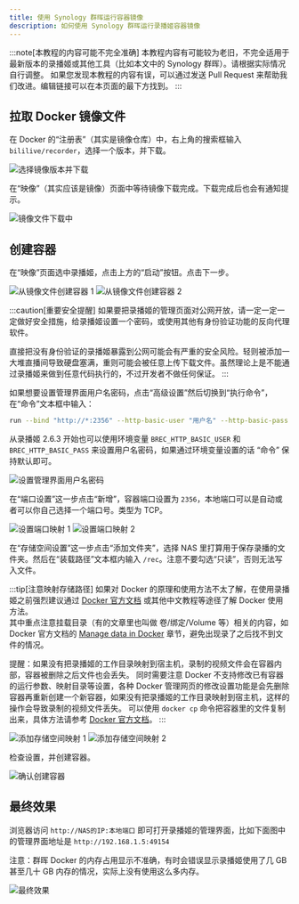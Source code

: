 ```yaml
---
title: 使用 Synology 群晖运行容器镜像
description: 如何使用 Synology 群晖运行录播姬容器镜像
---
```


:::note[本教程的内容可能不完全准确]
本教程内容有可能较为老旧，不完全适用于最新版本的录播姬或其他工具（比如本文中的 Synology 群晖）。请根据实际情况自行调整。
如果您发现本教程的内容有误，可以通过发送 Pull Request 来帮助我们改进。编辑链接可以在本页面的最下方找到。
:::

## 拉取 Docker 镜像文件

在 Docker 的“注册表”（其实是镜像仓库）中，右上角的搜索框输入 `bililive/recorder`，选择一个版本，并下载。

![选择镜像版本并下载](@assets/install-guides/user-install-docker-synology-1.png)

在“映像”（其实应该是镜像）页面中等待镜像下载完成。下载完成后也会有通知提示。

![镜像文件下载中](@assets/install-guides/user-install-docker-synology-2.png)

## 创建容器

在“映像”页面选中录播姬，点击上方的“启动”按钮。点击下一步。

![从镜像文件创建容器 1](@assets/install-guides/user-install-docker-synology-3.png)
![从镜像文件创建容器 2](@assets/install-guides/user-install-docker-synology-4.png)

:::caution[重要安全提醒]
如果要把录播姬的管理页面对公网开放，请一定一定一定做好安全措施，给录播姬设置一个密码，或使用其他有身份验证功能的反向代理软件。

直接把没有身份验证的录播姬暴露到公网可能会有严重的安全风险。轻则被添加一大堆直播间导致硬盘塞满，重则可能会被任意上传下载文件。虽然理论上是不能通过录播姬来做到任意代码执行的，不过开发者不做任何保证。
:::

如果想要设置管理界面用户名密码，点击“高级设置”然后切换到“执行命令”，在“命令”文本框中输入：

```bash
run --bind "http://*:2356" --http-basic-user "用户名" --http-basic-pass "密码" /rec
```

从录播姬 2.6.3 开始也可以使用环境变量 `BREC_HTTP_BASIC_USER` 和 `BREC_HTTP_BASIC_PASS` 来设置用户名密码，如果通过环境变量设置的话 “命令” 保持默认即可。

![设置管理界面用户名密码](@assets/install-guides/user-install-docker-synology-b.png)

在“端口设置”这一步点击“新增”，容器端口设置为 `2356`，本地端口可以是自动或者可以你自己选择一个端口号。类型为 TCP。

![设置端口映射 1](@assets/install-guides/user-install-docker-synology-5.png)
![设置端口映射 2](@assets/install-guides/user-install-docker-synology-6.png)

在“存储空间设置”这一步点击“添加文件夹”，选择 NAS 里打算用于保存录播的文件夹。然后在“装载路径”文本框内输入 `/rec`。注意不要勾选“只读”，否则无法写入文件。

:::tip[注意映射存储路径]
如果对 Docker 的原理和使用方法不太了解，在使用录播姬之前强烈建议通过 [Docker 官方文档](https://docs.docker.com/get-started/) 或其他中文教程等途径了解 Docker 使用方法。  
其中重点注意挂载目录（有的文章里也叫做 卷/绑定/Volume 等）相关的内容，如 Docker 官方文档的 [Manage data in Docker](https://docs.docker.com/storage/) 章节，避免出现录了之后找不到文件的情况。

提醒：如果没有把录播姬的工作目录映射到宿主机，录制的视频文件会在容器内部，容器被删除之后文件也会丢失。
同时需要注意 Docker 不支持修改已有容器的运行参数、映射目录等设置，各种 Docker 管理网页的修改设置功能是会先删除容器再重新创建一个新容器，如果没有把录播姬的工作目录映射到宿主机，这样的操作会导致录制的视频文件丢失。
可以使用 `docker cp` 命令把容器里的文件复制出来，具体方法请参考 [Docker 官方文档](https://docs.docker.com/engine/reference/commandline/cp/)。
:::

![添加存储空间映射 1](@assets/install-guides/user-install-docker-synology-7.png)
![添加存储空间映射 2](@assets/install-guides/user-install-docker-synology-8.png)

检查设置，并创建容器。

![确认创建容器](@assets/install-guides/user-install-docker-synology-9.png)

## 最终效果

浏览器访问 `http://NAS的IP:本地端口` 即可打开录播姬的管理界面，比如下面图中的管理界面地址是 `http://192.168.1.5:49154`

注意：群晖 Docker 的内存占用显示不准确，有时会错误显示录播姬使用了几 GB 甚至几十 GB 内存的情况，实际上没有使用这么多内存。

![最终效果](@assets/install-guides/user-install-docker-synology-a.png)
